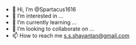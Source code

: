 - 👋 Hi, I’m @Spartacus1616
- 👀 I’m interested in ...
- 🌱 I’m currently learning ...
- 💞️ I’m looking to collaborate on ...
- 📫 How to reach me s.s.shayantan@gmail.com

<!---
Spartacus1616/Spartacus1616 is a ✨ special ✨ repository because its `README.md` (this file) appears on your GitHub profile.
You can click the Preview link to take a look at your changes.
--->
